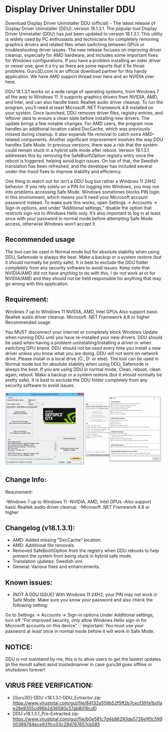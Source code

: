 # Display Driver Uninstaller DDU
Download Display Driver Uninstaller DDU (official) - The latest release of Display Driver Uninstaller (DDU), version 18.1.3.1. The popular tool Display Driver Uninstaller (DDU) has just been updated to version 18.1.3.1. This utility is widely used by PC enthusiasts and technicians for completely removing graphics drivers and related files when switching between GPUs or troubleshooting driver issues. The new release focuses on improving driver cleanup, especially for AMD hardware, and includes some important fixes for Windows configurations.
If you have a problem installing an older driver or newer one, give it a try as there are some reports that it fix those problems. Guru3D.com is an official download partner for this handy application. We have AMD support thread over here and an NVIDIA over here. 

DDU 18.1.3.1 works on a wide range of operating systems, from Windows 7 all the way to Windows 11. It supports graphics drivers from NVIDIA, AMD, and Intel, and can also handle basic Realtek audio driver cleanup. To run the program, you’ll need at least Microsoft .NET Framework 4.8 installed on your system. Once launched, DDU removes driver files, registry entries, and leftover data to ensure a clean slate before installing new drivers. The update brings a few notable changes. For AMD users, the program now handles an additional location called DxcCache, which was previously missed during cleanup. It also expands file removal to catch extra AMD-related components. Another significant improvement involves the way DDU handles Safe Mode. In previous versions, there was a risk that the system could remain stuck in a hybrid safe mode after reboot. Version 18.1.3.1 addresses this by removing the SafeBoot\Option registry entry once the reboot is triggered, helping avoid login issues. On top of that, the Swedish translation has been refreshed, and the developer has included several under-the-hood fixes to improve stability and efficiency.


One thing to watch out for isn’t a DDU bug but rather a Windows 11 24H2 behavior. If you rely solely on a PIN for logging into Windows, you may run into problems accessing Safe Mode. Windows sometimes blocks PIN login in this environment, which means you’ll need your Microsoft account password instead. To make sure this works, open Settings → Accounts → Sign-in options, and under “Additional settings,” disable the option that restricts sign-ins to Windows Hello only. It’s also important to log in at least once with your password in normal mode before attempting Safe Mode access, otherwise Windows won’t accept it.

## Recommended usage

The tool can be used in Normal mode but for absolute stability when using DDU, Safemode is always the best.
Make a backup or a system restore (but it should normally be pretty safe).
It is best to exclude the DDU folder completely from any security software to avoid issues.
Keep note that NVIDIA/AMD did not have anything to do with this, I do not work at or for NVIDIA/AMD and they should not be held responsible for anything that may go wrong with this application.

## Requirement:

Windows 7 up to Windows 11
NVIDIA, AMD, Intel GPUs
Also support basic Realtek audio driver cleanup.
Microsoft .NET Framework 4.8 or higher
Recommended usage

You MUST disconnect your internet or completely block Windows Update when running DDU until you have re-installed your new drivers.
DDU should be used when having a problem uninstalling/installing a driver or when switching GPU brand.
DDU should not be used every time you install a new driver unless you know what you are doing.
DDU will not work on network drive. Please install in a local drive (C:, D: or else).
The tool can be used in Normal mode but for absolute stability when using DDU, Safemode is always the best.
If you are using DDU in normal mode, Clean, reboot, clean again, reboot.
Make a backup or a system restore (but it should normally be pretty safe).
It is best to exclude the DDU folder completely from any security software to avoid issues.


![ddu](images/2024_01_15_09_23_14_guru3d.webp)



## Change Info:
Requirement:

-Windows 7 up to Windows 11
-NVIDIA, AMD, Intel GPUs
-Also support basic Realtek audio driver cleanup.
-Microsoft .NET Framework 4.8 or higher

## Changelog (v18.1.3.1):

- AMD: Added missing "DxcCache" location.
- AMD: Additional file removals.
- Removed SafeBoot\Option from the registry when DDU reboots to help prevent the system from being stuck in hybrid safe mode.
- Translation updates: Swedish.xml.
- General: Various fixes and enhancements.

## Known issues:

- (NOT A DDU ISSUE) With Windows 11 24H2, your PIN may not work in Safe Mode.
Make sure you know your password and also check the following setting:

Go to Settings → Accounts → Sign-in options
Under Additional settings, turn off "For improved security, only allow Windows Hello sign-in for Microsoft accounts on this device"
💡 Important: You must use your password at least once in normal mode before it will work in Safe Mode.

## NOTICE:
DDU is not maintaind by me, this is to allow users to get the lastest updates ijn the mosdt safest asnd trustedmanner in case guru3d goes offline or shutsdown forever!

## VIRUS FREE VERIFICATION:
 - [Guru3D]-DDU v18.1.3.1-DDU_Extractor.zip: https://www.virustotal.com/gui/file/84132a559b52f5ff2b7cecf391e1bd1ae28e9355cd96b2d36580c57ab8016cd0
 - DDU.v18.1.3.1_Pre-Extracted.zip: https://www.virustotal.com/gui/file/b0e581c7d4b86293de5726e1f5c59900369764ece931fcc03c29d767657cb585
